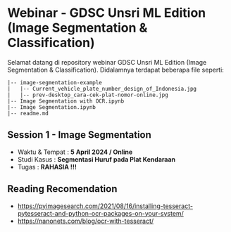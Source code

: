 # Webinar - GDSC Unsri ML Edition (Image Segmentation & Classification)

Selamat datang di repository webinar GDSC Unsri ML Edition (Image Segmentation & Classification). Didalamnya terdapat beberapa file seperti:

```
|-- image-segmentation-example
|   |-- Current_vehicle_plate_number_design_of_Indonesia.jpg
|   |-- prev-desktop_cara-cek-plat-nomor-online.jpg
|-- Image Segmentation with OCR.ipynb
|-- Image Segmentation.ipynb
|-- readme.md
```

## Session 1 - Image Segmentation

- Waktu & Tempat    : **5 April 2024 / Online**
- Studi Kasus       : **Segmentasi Huruf pada Plat Kendaraan**  
- Tugas             : **RAHASIA !!!**

## Reading Recomendation
- https://pyimagesearch.com/2021/08/16/installing-tesseract-pytesseract-and-python-ocr-packages-on-your-system/
- https://nanonets.com/blog/ocr-with-tesseract/